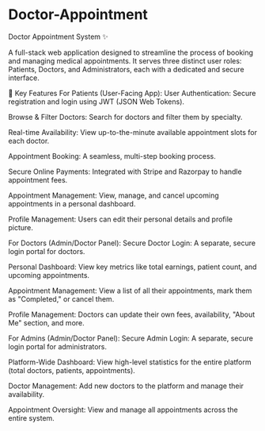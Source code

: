 # Doctor-Appointment





Doctor Appointment System ✨


A full-stack web application designed to streamline the process of booking and managing medical appointments. It serves three distinct user roles: Patients, Doctors, and Administrators, each with a dedicated and secure interface.

🚀 Key Features
For Patients (User-Facing App):
User Authentication: Secure registration and login using JWT (JSON Web Tokens).

Browse & Filter Doctors: Search for doctors and filter them by specialty.

Real-time Availability: View up-to-the-minute available appointment slots for each doctor.

Appointment Booking: A seamless, multi-step booking process.

Secure Online Payments: Integrated with Stripe and Razorpay to handle appointment fees.

Appointment Management: View, manage, and cancel upcoming appointments in a personal dashboard.

Profile Management: Users can edit their personal details and profile picture.

For Doctors (Admin/Doctor Panel):
Secure Doctor Login: A separate, secure login portal for doctors.

Personal Dashboard: View key metrics like total earnings, patient count, and upcoming appointments.

Appointment Management: View a list of all their appointments, mark them as "Completed," or cancel them.

Profile Management: Doctors can update their own fees, availability, "About Me" section, and more.

For Admins (Admin/Doctor Panel):
Secure Admin Login: A separate, secure login portal for administrators.

Platform-Wide Dashboard: View high-level statistics for the entire platform (total doctors, patients, appointments).

Doctor Management: Add new doctors to the platform and manage their availability.

Appointment Oversight: View and manage all appointments across the entire system.
